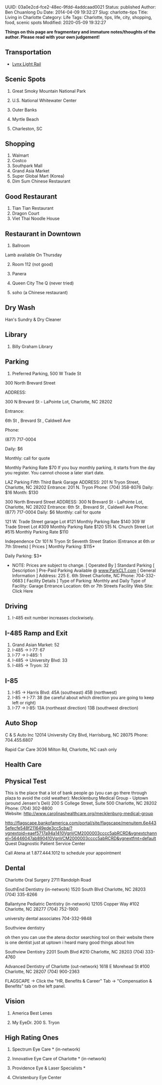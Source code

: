 UUID: 03a0e2cd-fce2-48ec-9fdd-4addcaad0021
Status: published
Author: Ben Chuanlong Du
Date: 2014-04-09 19:32:27
Slug: charlotte-tips
Title: Living in Charlotte
Category: Life
Tags: Charlotte, tips, life, city, shopping, food, scenic spots
Modified: 2020-05-09 19:32:27

**Things on this page are fragmentary and immature notes/thoughts of the author. Please read with your own judgement!**
 

## Transportation

- [Lynx Light Rail](http://www.lynxcharlotte.com/)

## Scenic Spots

1. Great Smoky Mountain National Park

2. U.S. National Whitewater Center

3. Outer Banks

4. Myrtle Beach

5. Charleston, SC

## Shopping

1. Walmart
2. Costco
3. Southpark Mall
4. Grand Asia Market
5. Super Global Mart (Korea)
6. Dim Sum Chinese Restaurant

## Good Restaurant

1. Tian Tian Restaurant
2. Dragon Court
3. Viet Thai Noodle House

## Restaurant in Downtown

1. Ballroom 

Lamb available On Thursday 

2. Room 112 (not good)

3. Panera

4. Queen City The Q (never tried)

5. soho (a Chinese restaurant)

## Dry Wash
Han's Sundry & Dry Cleaner

## Library
1. Billy Graham Library

## Parking

1. Preferred Parking, 500 W Trade St

300 North Brevard Street

ADDRESS:

300 N Brevard St - LaPointe Lot, Charlotte, NC 28202

Entrance:

6th St , Brevard St , Caldwell Ave

Phone:

(877) 717-0004

Daily: $6

Monthly: call for quote

Monthly Parking Rate $70
If you buy monthly parking, it starts from the day you register. You cannot choose a later start date.
 



LAZ Parking
Fifth Third Bank Garage
ADDRESS:
201 N Tryon Street, Charlotte, NC 28202
Entrance:
201 N. Tryon 
Phone:
(704) 358-8076 
Daily: $16 
Month: $130

300 North Brevard Street
ADDRESS:
300 N Brevard St - LaPointe Lot, Charlotte, NC 28202
Entrance:
6th St , Brevard St , Caldwell Ave 
Phone:
(877) 717-0004 
Daily: $6
Monthly: call for quote

121 W. Trade Street garage
Lot #121 
Monthly Parking Rate $140
309 W Trade Street
Lot #309 
Monthly Parking Rate $120
515 N. Church Street
Lot #515 
Monthly Parking Rate $110


Independence Ctr
101 N Tryon St
Seventh Street Station
(Entrance at 6th or 7th Streets)
[  Prices  ]
Monthly Parking:	$115*
 
Daily Parking:	$3*
 
* NOTE: Prices are subject to change.
[  Operated By  ]
Standard Parking
[  Description  ]
Pre-Paid Parking Available @ www.ParkCLT.com
[  General Information  ]
Address:	225 E. 6th Street
Charlotte, NC
Phone:	704-332-0683
[  Facility Details  ]
Type of Parking:	Monthly and Daily
Type of Facility:	Garage
Entrance Location:	6th or 7th Streets
Facility Web Site:	Click Here

## Driving

 1. I-485 exit number increases clockwisely. 

 ## I-485 Ramp and Exit
 1. Grand Asian Market: 52
 2. I-485 -> I-77: 67
 3. I-77 -> I-485: 1
 4. I-485 -> University Blvd: 33
 5. I-485 -> Tryon: 32
 ## I-85
 1. I-85 -> Harris Blvd: 45A (southeast) 45B (northwest)
 2. I-85 -> I-77: 38 (be careful about which direction you are going to keep left or right)
 3. I-77 -> I-85: 13A (northeast direction) 13B (southwest direction)

## Auto Shop

C & S Auto Inc
12014 University City Blvd, Harrisburg, NC 28075
Phone: 704.455.6807


Rapid Car Care
3036 Milton Rd, Charlotte, NC
cash only

## Health Care

## Physical Test
This is the place that a lot of bank people go (you can go there through plaza to avoid the cold weather):
Mecklenburg Medical Group - Uptown (around Jensen's Deli)
200 S College Street, Suite 500
Charlotte, NC 28202
Phone: (704) 302-8800   
Website: http://www.carolinashealthcare.org/mecklenburg-medical-group


http://flagscape.bankofamerica.com/portal/site/flagscape/menuitem.6e4435efecfe548f211649ede3cc5cba/?vgnextoid=eaef5717a94a1410VgnVCM2000003cccc5abRCRD&vgnextchannel=56446047ab890410VgnVCM2000003cccc5abRCRD&vgnextfmt=default
Quest Diagnostic Patient Service Center 

Call Atena at 1.877.444.1012 to schedule your appointment

## Dental
Charlotte Oral Surgery 2711 Randolph Road



SouthEnd Dentistry (in-network)
1520 South Blvd
Charlotte, NC 28203
(704) 335-8266

Ballantyne Pediatric Dentistry (in-network)
12105 Copper Way #102
Charlotte, NC 28277
(704) 752-1900


university dental associates
704-332-9848

Southview dentistry


oh then you can use the atena doctor searching tool on their website
there is one dentist just at uptown
i heard many good things about him

Southview Dentistry
2201 South Blvd #210
Charlotte, NC 28203
(704) 333-4760




Advanced Dentistry of Charlotte (out-network)
1618 E Morehead St #100
Charlotte, NC 28207
(704) 900-2363


FLAGSCAPE -> Click the "HR, Benefits & Career" Tab -> "Compensation & Benefits" tab on the left panel.

## Vision


1. America Best Lenes 

3. My EyeDr.
200 S. Tryon

## High Rating Ones

1. Spectrum Eye Care * (in-network)

2. Innovative Eye Care of Charlotte * (in-network)

3. Providence Eye & Laser Specialists *

4. Christenbury Eye Center
